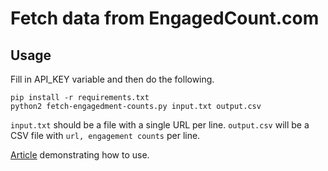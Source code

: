 # Fetch data from EngagedCount.com

## Usage

Fill in API_KEY variable and then do the following.

```
pip install -r requirements.txt
python2 fetch-engagedment-counts.py input.txt output.csv
```

`input.txt` should be a file with a single URL per line. `output.csv` will be a CSV file with `url, engagement counts` per line.

[Article](https://medium.com/@EngagedCount/using-python-and-engagedcount-to-get-your-social-engagement-metrics-2c844f650e8c)
demonstrating how to use.
